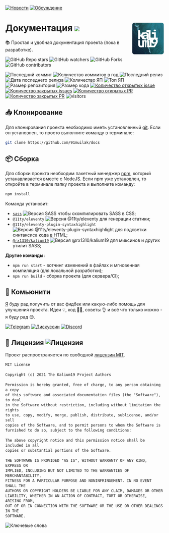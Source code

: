[![Новости](https://img.shields.io/badge/объявления-277a8c?logo=github)](https://github.com/91muilak/docs/discussions/3)
[![Обсуждение](https://img.shields.io/badge/обсуждение-000000?logo=github)](https://github.com/91muilak/docs/discussions/4)


<img title="Логотип проекта" src=".github/logo.png" alt="Logo" width="100px" align="right" /> Документация ![](https://img.shields.io/github/package-json/version/91muilak/docs?label=%20)
======
:books: Простая и удобная документация проекта (пока в разработке).

![GitHub Repo stars](https://img.shields.io/github/stars/91muilak/docs?style=social)
![GitHub watchers](https://img.shields.io/github/watchers/91muilak/docs?style=social)
![GitHub Forks](https://img.shields.io/github/forks/91muilak/docs?style=social)
![GitHub contributors](https://img.shields.io/github/contributors/91muilak/docs?style=social&logo=github)

![Последний коммит](https://img.shields.io/github/last-commit/91muilak/docs)
![Количество коммитов в год](https://img.shields.io/github/commit-activity/y/91muilak/docs)
![Последний релиз](https://img.shields.io/github/v/release/91muilak/docs)
![Дата последнего релиза](https://img.shields.io/github/release-date/91muilak/docs)
![Количество ЯП](https://img.shields.io/github/languages/count/91muilak/docs?color=fff)
![Топ ЯП](https://img.shields.io/github/languages/top/91muilak/docs?color=C76494)
![Размер репозитория](https://img.shields.io/github/repo-size/91muilak/docs?color=ffb600)
![Размер кода](https://img.shields.io/github/languages/code-size/91muilak/docs)
[![Количество открытых issue](https://img.shields.io/github/issues-raw/91muilak/docs)
![Количество закрытых issues](https://img.shields.io/github/issues-closed-raw/91muilak/docs?color=354a6d)](https://github.com/91muilak/docs/issues)
[![Количество открытых PR](https://img.shields.io/github/issues-pr-raw/91muilak/docs?label=open%20PR%27s)
![Количество закрытых PR](https://img.shields.io/github/issues-pr-closed-raw/91muilak/docs?label=closed%20PR%27s)](https://github.com/91muilak/docs/pulls)
![visitors](https://visitor-badge.laobi.icu/badge?page_id=91muilak.kalium19)

## 📥 Клонирование
Для клонирования проекта необходимо иметь установленный [git](https://git-scm.com/downloads). Если он установлен, то просто выполните команду в терминале:
```bash
git clone https://github.com/91muilak/docs
```
## 📦 Сборка
Для сборки проекта необходим пакетный менеджер [npm](https://nodejs.org/en/download/), который устанавливается вместе с NodeJS. Если npm уже установлен, то откройте в терминале папку проекта и выполните команду:
```bash
npm install
```
Команда установит:
-  [`sass`](https://www.npmjs.com/package/sass) ![Версия SASS](https://img.shields.io/github/package-json/dependency-version/91muilak/docs/dev/sass/main?label=%20) чтобы скомпилировать SASS в CSS;
- `@11ty/eleventy` ![Версия @11ty/eleventy](https://img.shields.io/github/package-json/dependency-version/91muilak/docs/dev/@11ty/eleventy/main?label=%20) для генерации статики;
- `@11ty/eleventy-plugin-syntaxhighlight` ![Версия @11ty/eleventy-plugin-syntaxhighlight](https://img.shields.io/github/package-json/dependency-version/91muilak/docs/dev/@11ty/eleventy-plugin-syntaxhighlight/main?label=%20) для подсветки синтаксиса кода в HTML;
- [`@rx1310/kalium19`](https://www.npmjs.com/package/@rx1310/kalium19) ![Версия @rx1310/kalium19](https://img.shields.io/github/package-json/dependency-version/91muilak/docs/dev/@rx1310/kalium19/main?label=%20) для миксинов и других утилит SASS;

**Другие команды:**
- `npm run start` - вотчинг изменений в файлах и мгновенная компиляция (для локальной разработки);
- `npm run build` - сборка проекта (для сервера/CI);

## 👥 Комьюнити
[Я](https://github.com/rx1310) буду рад получить от вас фидбек или какую-либо помощь для улучшения проекта. Идеи 💡, код 👩‍💻, советы 👌 и всё что только можно - я буду рад 😊.

[![Telegram](https://img.shields.io/badge/telegram-26A5E4?logo=telegram)](https://t.me/rx1310)
[![Дискуссии](https://img.shields.io/github/discussions/91muilak/docs?logo=github)](https://github.com/91muilak/docs/discussions)
[![Discord](https://img.shields.io/discord/917901779394514954?color=5865F2&label=discord&logo=discord&logoColor=fff)](https://discord.gg/fvW9mHE6)

## 📜 Лицензия ![Лицензия](https://img.shields.io/github/license/91muilak/docs?label=%20)
Проект распространяется по свободной [лицензии MIT](LICENSE).

```
MIT License

Copyright (c) 2021 The Kalium19 Project Authors

Permission is hereby granted, free of charge, to any person obtaining a copy
of this software and associated documentation files (the "Software"), to deal
in the Software without restriction, including without limitation the rights
to use, copy, modify, merge, publish, distribute, sublicense, and/or sell
copies of the Software, and to permit persons to whom the Software is
furnished to do so, subject to the following conditions:

The above copyright notice and this permission notice shall be included in all
copies or substantial portions of the Software.

THE SOFTWARE IS PROVIDED "AS IS", WITHOUT WARRANTY OF ANY KIND, EXPRESS OR
IMPLIED, INCLUDING BUT NOT LIMITED TO THE WARRANTIES OF MERCHANTABILITY,
FITNESS FOR A PARTICULAR PURPOSE AND NONINFRINGEMENT. IN NO EVENT SHALL THE
AUTHORS OR COPYRIGHT HOLDERS BE LIABLE FOR ANY CLAIM, DAMAGES OR OTHER
LIABILITY, WHETHER IN AN ACTION OF CONTRACT, TORT OR OTHERWISE, ARISING FROM,
OUT OF OR IN CONNECTION WITH THE SOFTWARE OR THE USE OR OTHER DEALINGS IN THE
SOFTWARE.
```

![Ключевые слова](https://img.shields.io/github/package-json/keywords/91muilak/docs?label=%20)